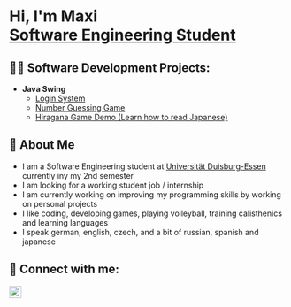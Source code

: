 <h1>Hi, I'm Maxi <br/><a href="https://github.com/maxe04">Software Engineering Student</a></h1>

<h2>👨‍💻 Software Development Projects:</h2>


- <b>Java Swing</b>
  - [Login System](https://github.com/joshmadakor1/Algorithms-Practice)
  - [Number Guessing Game](https://github.com/joshmadakor1/Algorithms-Practice)
  - [Hiragana Game Demo (Learn how to read Japanese)](https://github.com/joshmadakor1/Algorithms-Practice)


<h2>💬 About Me</h2>

- I am a Software Engineering student at <a href = "https://www.uni-due.de/">Universität Duisburg-Essen</a> currently iny my 2nd semester
- I am looking for a working student job / internship
- I am currently working on improving my programming skills by working on personal projects
- I like coding, developing games, playing volleyball, training calisthenics and learning languages
- I speak german, english, czech, and a bit of russian, spanish and japanese

<h2> 🤳 Connect with me:</h2>


[<img align="left" alt="maxe04 | E-Mail" width="22px" src="https://www.svgrepo.com/show/501173/email.svg" />][mail]

[mail]: (mailto:maxigunther9@gmail.com?subject=[GitHub]%20Source%20Han%20Sans)


<!--
**maxe04/maxe04** is a ✨ _special_ ✨ repository because its `README.md` (this file) appears on your GitHub profile.

Here are some ideas to get you started:

- 🔭 I’m currently working on ...
- 🌱 I’m currently learning ...
- 👯 I’m looking to collaborate on ...
- 🤔 I’m looking for help with ...
- 💬 Ask me about ...
- 📫 How to reach me: ...
- 😄 Pronouns: ...
- ⚡ Fun fact: ...
-->
